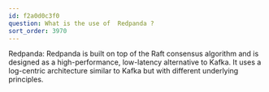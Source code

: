 ```yaml
---
id: f2a0d0c3f0
question: What is the use of  Redpanda ?
sort_order: 3970
---
```


Redpanda: Redpanda is built on top of the Raft consensus algorithm and is designed as a high-performance, low-latency alternative to Kafka. It uses a log-centric architecture similar to Kafka but with different underlying principles.

